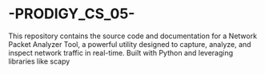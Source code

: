 # -PRODIGY_CS_05-
This repository contains the source code and documentation for a Network Packet Analyzer Tool, a powerful utility designed to capture, analyze, and inspect network traffic in real-time. Built with Python and leveraging libraries like scapy 
